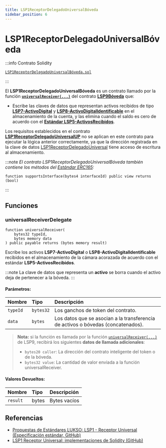```yaml
---
title: LSP1ReceptorDelegadoUniversalBóveda
sidebar_position: 6
---
```


# LSP1ReceptorDelegadoUniversalBóveda

:::info Contrato Solidity

[`LSP1ReceptorDelegadoUniversalBóveda.sol`](https://github.com/lukso-network/lsp-smart-contracts/blob/main/contracts/LSP1UniversalReceiver/LSP1UniversalReceiverDelegateVault/LSP1UniversalReceiverDelegateVault.sol)

:::

El **LSP1ReceptorDelegadoUniversalBóveda** es un contrato llamado por la función **[`universalReceiver(...)`](./lsp9-vault.md#universalreceiver)** del contrato **[LSP9Bóveda](./lsp9-vault.md)** que:

- Escribe las claves de datos que representan activos recibidos de tipo **[LSP7-ActivoDigital](./lsp7-activo-digital.md)** y **[LSP8-ActivoDigitalIdentificable](./lsp8-activo-digital-identificable.md)** en el almacenamiento de la cuenta, y las elimina cuando el saldo es cero de acuerdo con el **[Estándar LSP5-ActivosRecibidos](https://github.com/lukso-network/LIPs/blob/main/LSPs/LSP-5-ReceivedAssets.md)**.

Los requisitos establecidos en el contrato **[LSP1ReceptorDelegadoUniversalUP](./lsp1-universal-receiver-delegate-up.md)** no se aplican en este contrato para ejecutar la lógica anterior correctamente, ya que la dirección registrada en la clave de datos [LSP1ReceptorDelegadoUniversal](../generic-standards/lsp1-universal-receiver.md/#extension) tiene acceso de escritura al almacenamiento.

:::note
_El contrato LSP1ReceptorDelegadoUniversalBóveda también contiene los métodos del [Estándar ERC165](https://eips.ethereum.org/EIPS/eip-165):_

```solidity
function supportsInterface(bytes4 interfaceId) public view returns (bool)
```

:::

## Funciones

### universalReceiverDelegate

```solidity
function universalReceiver(
    bytes32 typeId,
    bytes memory data
) public payable returns (bytes memory result)
```

Escribe los activos **LSP7-ActivoDigital** o **LSP8-ActivoDigitalIdentificable** recibidos en el almacenamiento de la cámara acorazada de acuerdo con el estándar **LSP5-ActivosRecibidos**.

:::note
La clave de datos que representa un **activo** se borra cuando el activo deja de pertenecer a la bóveda.
:::

#### Parámetros:

| Nombre   | Tipo      | Descripción                                                                      |
| :------- | :-------- | :------------------------------------------------------------------------------- |
| `typeId` | `bytes32` | Los ganchos de token del contrato.                                               |
| `data`   | `bytes`   | Los datos que se asocian a la transferencia de activos o bóvedas (concatenados). |

> **Nota:** si la función es llamada por la función [`universalReceiver(...)`](./lsp9-vault.md#universalReceiver) de LSP9, recibirá los siguientes **datos de llamada adicionales**:
>
> - `bytes20 caller`: La dirección del contrato inteligente del token o de la bóveda.
> - `bytes32 value`: La cantidad de valor enviada a la función universalReceiver.

#### Valores Devueltos:

| Nombre   | Tipo  | Descripción  |
| :------- | :---- | :----------- |
| `result` | bytes | Bytes vacíos |

## Referencias

- [Propuestas de Estándares LUKSO: LSP1 - Receptor Universal (Especificación estándar, GitHub)](https://github.com/lukso-network/LIPs/blob/main/LSPs/LSP-1-UniversalReceiver.md)
- [LSP1 Receptor Universal: implementaciones de Solidity (GitHub)](https://github.com/lukso-network/lsp-universalprofile-smart-contracts/tree/develop/contracts/LSP1UniversalReceiver)
